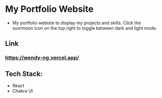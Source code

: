 # My Portfolio Website

- My portfolio webiste to display my projects and skills. Click the sun/moon icon on the top right to toggle between dark and light mode.

## Link
### https://wendy-ng.vercel.app/

## Tech Stack:

- React
- Chakra UI

